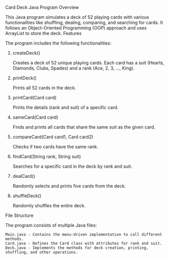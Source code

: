 Card Deck Java Program
Overview

This Java program simulates a deck of 52 playing cards with various functionalities like shuffling, dealing, comparing, and searching for cards. It follows an Object-Oriented Programming (OOP) approach and uses ArrayList to store the deck.
Features

The program includes the following functionalities:
1. createDeck()

    Creates a deck of 52 unique playing cards.
    Each card has a suit (Hearts, Diamonds, Clubs, Spades) and a rank (Ace, 2, 3, ..., King).

2. printDeck()

    Prints all 52 cards in the deck.

3. printCard(Card card)

    Prints the details (rank and suit) of a specific card.

4. sameCard(Card card)

    Finds and prints all cards that share the same suit as the given card.

5. compareCard(Card card1, Card card2)

    Checks if two cards have the same rank.

6. findCard(String rank, String suit)

    Searches for a specific card in the deck by rank and suit.

7. dealCard()

    Randomly selects and prints five cards from the deck.

8. shuffleDeck()

    Randomly shuffles the entire deck.

File Structure

The program consists of multiple Java files:

    Main.java - Contains the menu-driven implementation to call different methods.
    Card.java - Defines the Card class with attributes for rank and suit.
    Deck.java - Implements the methods for deck creation, printing, shuffling, and other operations.


